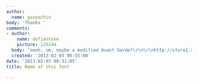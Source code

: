 ```yaml
---
author:
  name: gazpachio
body: 'Thanks '
comments:
- author:
    name: defiantone
    picture: 126244
  body: "oooh. um, maybe a modified Avant Garde?\r\n\r\nhttp://store1.adobe.com/cfusion/store/html/index.cfm?store=OLS-US&event=displayFont&code=AVAQ10012000"
  created: '2013-02-03 00:55:00'
date: '2013-02-03 00:31:05'
title: Name of this font

---
```

